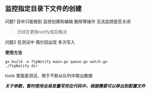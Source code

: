 ## 监控指定目录下文件的创建

问题1 目中只能做到 监控创建和编辑 删除等操作 无法监控是否关闭
> 已经在更换notify库后解决

问题2 在测试中 偶尔回出现 多次写入


**使用方法** 
```
go build -o ftpNotify main.go queue.go watch.go
./ftpNotify dir
```

tools 里面是测试，用于不断从队列中取出数据

***关于参数，暂时使用全局变量写死在代码中，根据需要可以移出到配置文件***
